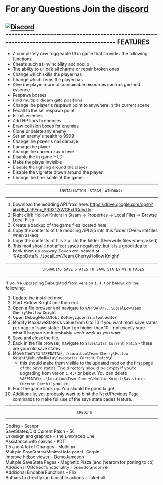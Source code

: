 # For any Questions Join the [discord](https://discord.gg/F6Y5TeFQ8j)
[![Discord](https://img.shields.io/discord/879125729936298015.svg?logo=discord&logoColor=white&logoWidth=20&labelColor=7289DA&label=Discord&color=17cf48)](https://discord.gg/F6Y5TeFQ8j)   
﻿----------------------------------------------------------------------------------------
                                       FEATURES
----------------------------------------------------------------------------------------
* A completely new toggleable UI in game that provides the following functions:
* Cheats such as invincibility and noclip
* The ability to unlock all charms or repair broken ones
* Change which skills the player has
* Change which items the player has
* Give the player more of consumable resources such as geo and essence
* Respawn bosses
* Hold multiple dream gate positions
* Change the player's respawn point to anywhere in the current scene
* Recall to the set respawn point
* Kill all enemies
* Add HP bars to enemies
* Draw collision boxes for enemies
* Clone or delete any enemy
* Set an enemy's health to 9999
* Change the player's nail damage
* Damage the player
* Change the camera zoom level
* Disable the in game HUD
* Make the player invisible
* Disable the lighting around the player
* Disable the vignette drawn around the player
* Change the time scale of the game
----------------------------------------------------------------------------------------
                             INSTALLATION (STEAM, WINDOWS)
----------------------------------------------------------------------------------------
1) Download the modding API from here: https://drive.google.com/open?id=0B_b9PFqx_PR9X1ZrWGFxUGdydTg
2) Right click Hollow Knight in Steam -> Properties -> Local Files -> Browse Local Files
3) Create a backup of the game files located here
4) Copy the contents of the modding API zip into this folder (Overwrite files when asked)
5) Copy the contents of this zip into the folder (Overwrite files when asked)
6) This mod should not affect saves negatively, but it is a good idea to back them up anyway.
   Saves are located at %AppData%\..\LocalLow\Team Cherry\Hollow Knight\
----------------------------------------------------------------------------------------
                     UPGRADING SAVE STATES TO SAVE STATES WITH PAGES
----------------------------------------------------------------------------------------
If you're upgrading DebugMod from version `1.4.7` or below, do the following:
1) Update the installed mod.
2) Start Hollow Knight and then exit.
3) Open a file browser and navigate to `%APPDATA%\..\LocalLow\Team Cherry\Hollow Knight`
4) Open DebugMod.GlobalSettings.json in a text editor
5) Modify MaxSaveStates's value from 6 to 10 if you want more save states per page of
   save states. Don't go higher than 10 - not exactly sure what'll happen but it 
   probably won't work as you want.
7) Save and close the file.
8) Back in the file browser, navigate to `Savestates Current Patch` - these are your 
   old save states
9) Move them to `%APPDATA%\..\LocalLow\Team Cherry\Hollow Knight\DebugModData\Savestates Current Patch\0`
   - this should make them visible to the updated mod on the first page of the save 
   states. The directory should be empty if you're upgrading from verion `1.4.7` 
   or below. You can delete `%APPDATA%\..\LocalLow\Team Cherry\Hollow Knight\Savestates Current Patch`
   if you like.
10) Boot the game back up. You should be good to go!
11) Additionally, you probably want to bind the Next/Previous Page commands to make full
    use of the save state pages feature.
----------------------------------------------------------------------------------------
                                     CREDITS
----------------------------------------------------------------------------------------
Coding - Seanpr<br />
SaveStates/Old Current Patch - 56<br />
UI design and graphics - The Embraced One<br />
Assistance with canvas - KDT<br />
1.5 and A lot of Changes - Mulhima<br />
Multiple SaveStates/Minimal info panel- Cerpin<br />
Improve hitbox viewer - DemoJameson<br />
Multiple SaveState Pages - Magnetic Pizza (and jhearom for porting to cp)<br />
Additional Glitched functionality - pseudorandomhk<br />
Additional Bindable Functions - Flib<br/>
Buttons to directly run bindable actions - flukebull<br/>

